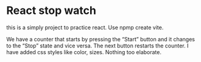 <!-- @format -->

# React stop watch

this is a simply project to practice react. Use npmp create vite.

We have a counter that starts by pressing the “Start” button and it changes to the “Stop” state and vice versa. The next button restarts the counter. I have added css styles like color, sizes. Nothing too elaborate.
